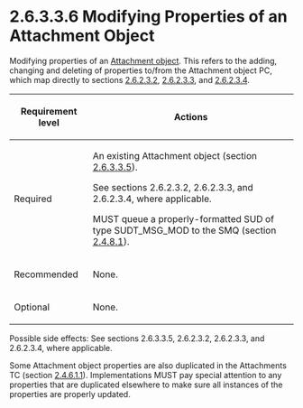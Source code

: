 <html dir="LTR" xmlns:mshelp="http://msdn.microsoft.com/mshelp" xmlns:ddue="http://ddue.schemas.microsoft.com/authoring/2003/5" xmlns:xlink="http://www.w3.org/1999/xlink" xmlns:tool="http://www.microsoft.com/tooltip">
    <head>
        <meta http-equiv="Content-Type" content="text/html; CHARSET=utf-8"></meta>
        <meta name="save" content="history"></meta>
        <title>2.6.3.3.6 Modifying Properties of an Attachment Object</title>
        <xml>
            <mshelp:toctitle title="2.6.3.3.6 Modifying Properties of an Attachment Object"></mshelp:toctitle>
            <mshelp:rltitle title="[MS-PST]: Modifying Properties of an Attachment Object"></mshelp:rltitle>
            <mshelp:keyword index="A" term="40075070-ace4-4d24-8720-d089b6859d64"></mshelp:keyword>
            <mshelp:attr name="DCSext.ContentType" value="open specification"></mshelp:attr>
            <mshelp:attr name="AssetID" value="40075070-ace4-4d24-8720-d089b6859d64"></mshelp:attr>
            <mshelp:attr name="TopicType" value="kbRef"></mshelp:attr>
            <mshelp:attr name="DCSext.Title" value="[MS-PST]: Modifying Properties of an Attachment Object" />
        </xml>
    </head>
    <body>
        <div id="header">
            <h1 class="heading">2.6.3.3.6 Modifying Properties of an Attachment Object</h1>
        </div>
        <div id="mainSection">
            <div id="mainBody">
                <div id="allHistory" class="saveHistory"></div>
                <div id="sectionSection0" class="section" name="collapseableSection">
                    

<p>Modifying properties of an <a href="08220cc9-69b1-4072-a2e7-2a0ff201d505.html#gt_6ab4cacc-0e1a-4843-b9e5-4f1fee5a695a">Attachment object</a>. This
refers to the adding, changing and deleting of properties to/from the
Attachment object PC, which map directly to sections <a href="06096284-9b6a-41ea-8bf2-6615bee0752e.md">2.6.2.3.2</a>, <a href="b0848da7-e670-499d-8f26-ac82b3e83835.md">2.6.2.3.3</a>, and <a href="c30a75c2-b2d0-4745-9e5b-b883f83e12f1.md">2.6.2.3.4</a>.</p>

<table>
 <thead>
  <tr>
   <th>
   <p>Requirement level</p>
   </th>
   <th>
   <p>Actions</p>
   </th>
  </tr>
 </thead>
 <tr>
  <td>
  <p>Required</p>
  </td>
  <td>
  <p>An existing Attachment object (section <a href="14d77d83-bd42-4da8-b9ce-22b41c951c9d.md">2.6.3.3.5</a>).</p>
  <p>See sections 2.6.2.3.2, 2.6.2.3.3, and 2.6.2.3.4,
  where applicable.</p>
  <p>MUST queue a properly-formatted SUD of type
  SUDT_MSG_MOD to the SMQ (section <a href="feced5b5-714b-47e1-8ca0-a8aae53c2fe4.md">2.4.8.1</a>).</p>
  </td>
 </tr>
 <tr>
  <td>
  <p>Recommended</p>
  </td>
  <td>
  <p>None.</p>
  </td>
 </tr>
 <tr>
  <td>
  <p>Optional</p>
  </td>
  <td>
  <p>None.</p>
  </td>
 </tr>
</table>

<p>Possible side effects: See sections 2.6.3.3.5, 2.6.2.3.2,
2.6.2.3.3, and 2.6.2.3.4, where applicable.</p>

<p>Some Attachment object properties are also duplicated in the
Attachments TC (section <a href="47c336f7-2d9b-4f22-91c7-5bb422aaebbb.md">2.4.6.1.1</a>).
Implementations MUST pay special attention to any properties that are duplicated
elsewhere to make sure all instances of the properties are properly updated.</p>
                </div>
            </div>
        </div>
    </body>
</html>